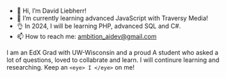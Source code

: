 - 👋 Hi, I’m David Liebherr!
- 🌱 I’m currently learning advanced JavaScript with Traversy Media!
- 👌 In 2024, I will be learning PHP, advanced SQL and C#.
- 📫 How to reach me: ambition_aidev@gmail.com

  
I am an EdX Grad with UW-Wisconsin and a proud A student who asked a lot of questions, loved to collabrate and learn. I will continure learning and researching. Keep an ```<eye> I </eye>``` on me!

<!---
aidev13/aidev13 is a ✨ special ✨ repository because its `README.md` (this file) appears on your GitHub profile.
You can click the Preview link to take a look at your changes.
--->
